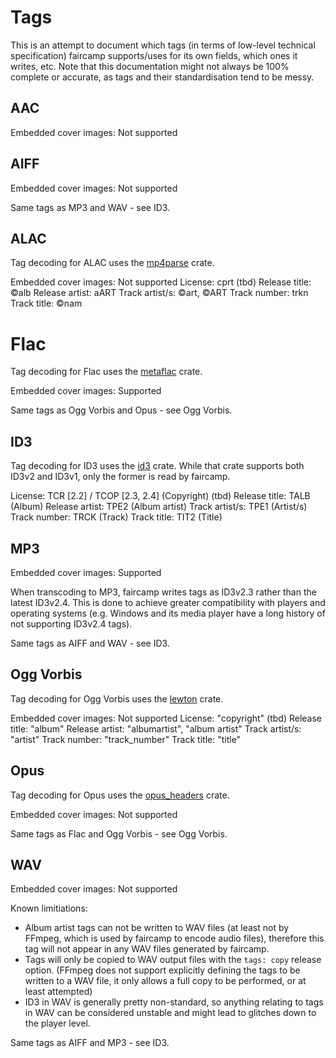 <!--
    SPDX-FileCopyrightText: 2024 Simon Repp
    SPDX-License-Identifier: CC0-1.0
-->

# Tags

This is an attempt to document which tags (in terms of low-level technical
specification) faircamp supports/uses for its own fields, which ones it
writes, etc. Note that this documentation might not always be 100% complete
or accurate, as tags and their standardisation tend to be messy.

## AAC

Embedded cover images: Not supported

## AIFF

Embedded cover images: Not supported

Same tags as MP3 and WAV - see ID3.

## ALAC

Tag decoding for ALAC uses the [mp4parse](https://github.com/mozilla/mp4parse-rust) crate.

Embedded cover images: Not supported
License: cprt (tbd)
Release title: ©alb
Release artist: aART
Track artist/s: ©art, ©ART
Track number: trkn
Track title: ©nam

# Flac

Tag decoding for Flac uses the [metaflac](https://crates.io/crates/metaflac) crate.

Embedded cover images: Supported

Same tags as Ogg Vorbis and Opus - see Ogg Vorbis.

## ID3

Tag decoding for ID3 uses the [id3](https://github.com/polyfloyd/rust-id3) crate.
While that crate supports both ID3v2 and ID3v1, only the former is read by faircamp.

License: TCR [2.2] / TCOP [2.3, 2.4] (Copyright) (tbd)
Release title: TALB (Album)
Release artist: TPE2 (Album artist)
Track artist/s: TPE1 (Artist/s)
Track number: TRCK (Track)
Track title: TIT2 (Title)

## MP3

Embedded cover images: Supported

When transcoding to MP3, faircamp writes tags as ID3v2.3 rather than the latest
ID3v2.4. This is done to achieve greater compatibility with players and operating
systems (e.g. Windows and its media player have a long history of not supporting
ID3v2.4 tags).

Same tags as AIFF and WAV - see ID3.

## Ogg Vorbis

Tag decoding for Ogg Vorbis uses the [lewton](https://github.com/RustAudio/lewton) crate.

Embedded cover images: Not supported
License: "copyright" (tbd)
Release title: "album"
Release artist: "albumartist", "album artist"
Track artist/s: "artist"
Track number: "track_number"
Track title: "title"

## Opus

Tag decoding for Opus uses the [opus_headers](https://crates.io/crates/opus_headers) crate.

Embedded cover images: Not supported

Same tags as Flac and Ogg Vorbis - see Ogg Vorbis.

## WAV

Embedded cover images: Not supported

Known limitiations:
- Album artist tags can not be written to WAV files (at least not by FFmpeg,
  which is used by faircamp to encode audio files), therefore this tag will
  not appear in any WAV files generated by faircamp.
- Tags will only be copied to WAV output files with the `tags: copy` release
  option. (FFmpeg does not support explicitly defining the tags to be written
  to a WAV file, it only allows a full copy to be performed, or at least attempted)
- ID3 in WAV is generally pretty non-standard, so anything relating to tags in WAV
  can be considered unstable and might lead to glitches down to the player level.

Same tags as AIFF and MP3 - see ID3.
